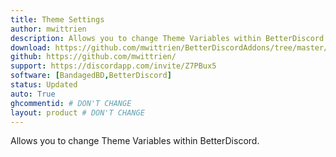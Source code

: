 ```yaml
---
title: Theme Settings
author: mwittrien
description: Allows you to change Theme Variables within BetterDiscord.
download: https://github.com/mwittrien/BetterDiscordAddons/tree/master/Plugins/ThemeSettings
github: https://github.com/mwittrien/
support: https://discordapp.com/invite/Z7PBux5
software: [BandagedBD,BetterDiscord]
status: Updated
auto: True
ghcommentid: # DON'T CHANGE
layout: product # DON'T CHANGE
---
```

Allows you to change Theme Variables within BetterDiscord.